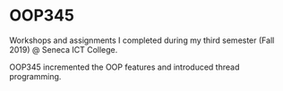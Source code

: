 # OOP345

Workshops and assignments I completed during my third semester (Fall 2019) @ Seneca ICT College.

OOP345 incremented the OOP features and introduced thread programming.
